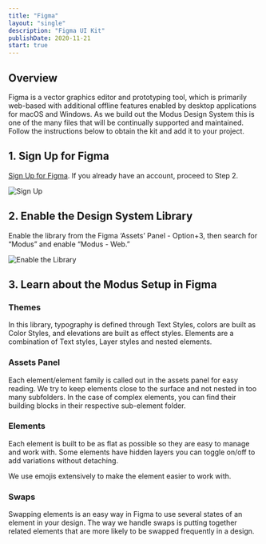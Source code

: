 ```yaml
---
title: "Figma"
layout: "single"
description: "Figma UI Kit"
publishDate: 2020-11-21
start: true
---
```


## Overview

Figma is a vector graphics editor and prototyping tool, which is primarily web-based with additional offline features enabled by desktop applications for macOS and Windows. As we build out the Modus Design System this is one of the many files that will be continually supported and maintained. Follow the instructions below to obtain the kit and add it to your project.

## 1. Sign Up for Figma

[Sign Up for Figma](https://www.figma.com/signup). If you already have an account, proceed to Step 2.

![Sign Up](/img/guide/figma/sign-up-screen.png)

## 2. Enable the Design System Library

Enable the library from the Figma ‘Assets’ Panel - Option+3, then search for “Modus” and enable “Modus - Web.”

![Enable the Library](/img/guide/figma/enable-library.png)

## 3. Learn about the Modus Setup in Figma

### Themes

In this library, typography is defined through Text Styles, colors are built as Color Styles, and elevations are built as effect styles. Elements are a combination of Text styles, Layer styles and nested elements.

### Assets Panel

Each element/element family is called out in the assets panel for easy reading. We try to keep elements close to the surface and not nested in too many subfolders. In the case of complex elements, you can find their building blocks in their respective sub-element folder.

### Elements

Each element is built to be as flat as possible so they are easy to manage and work with.
Some elements have hidden layers you can toggle on/off to add variations without detaching.

We use emojis extensively to make the element easier to work with.

### Swaps

Swapping elements is an easy way in Figma to use several states of an element in your design. The way we handle swaps is putting together related elements that are more likely to be swapped frequently in a design.
